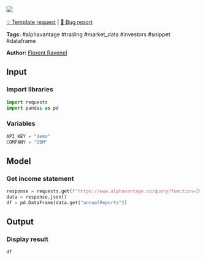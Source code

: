 <a href="https://app.naas.ai/user-redirect/naas/downloader?url=https://raw.githubusercontent.com/jupyter-naas/awesome-notebooks/master/AlphaVantage/AlphaVantage_Get_income_statement.ipynb" target="_parent"><img src="https://naasai-public.s3.eu-west-3.amazonaws.com/open_in_naas.svg"/></a><br><br><a href="https://github.com/jupyter-naas/awesome-notebooks/issues/new?assignees=&labels=&template=template-request.md&title=Tool+-+Action+of+the+notebook+">💡 Template request</a> | <a href="https://github.com/jupyter-naas/awesome-notebooks/issues/new?assignees=&labels=bug&template=bug_report.md&title=AlphaVantage+-+Get+income+statement:+Error+short+description">🚨 Bug report</a>

**Tags:** #alphavantage #trading #market_data #investors #snippet #dataframe

**Author:** [Florent Ravenel](https://www.linkedin.com/in/ACoAABCNSioBW3YZHc2lBHVG0E_TXYWitQkmwog/)

## Input

### Import libraries


```python
import requests
import pandas as pd
```

### Variables


```python
API_KEY = "demo"
COMPANY = "IBM"
```

## Model

### Get income statement


```python
response = requests.get(f'https://www.alphavantage.co/query?function=INCOME_STATEMENT&symbol={COMPANY}&apikey={API_KEY}')
data = response.json()
df = pd.DataFrame(data.get("annualReports"))
```

## Output

### Display result


```python
df
```
